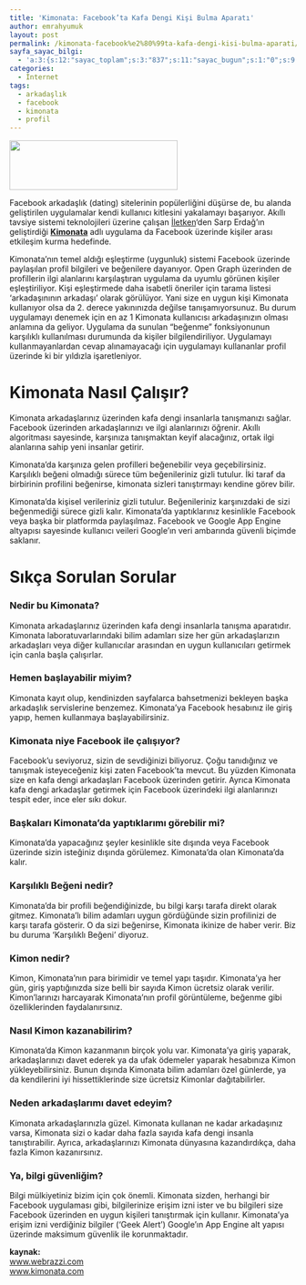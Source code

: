 ```yaml
---
title: 'Kimonata: Facebook’ta Kafa Dengi Kişi Bulma Aparatı'
author: emrahyumuk
layout: post
permalink: /kimonata-facebook%e2%80%99ta-kafa-dengi-kisi-bulma-aparati/
sayfa_sayac_bilgi:
  - 'a:3:{s:12:"sayac_toplam";s:3:"837";s:11:"sayac_bugun";s:1:"0";s:9:"son_okuma";s:10:"1364805326";}'
categories:
  - İnternet
tags:
  - arkadaşlık
  - facebook
  - kimonata
  - profil
---
```

<img class="aligncenter" title="kimonata facebook arkadaşlık" src="http://a.imageshack.us/img714/5383/kimonata.png" alt="" width="295" height="87" />

Facebook arkadaşlık (dating) sitelerinin popülerliğini düşürse de, bu alanda geliştirilen uygulamalar kendi kullanıcı kitlesini yakalamayı başarıyor. Akıllı tavsiye sistemi teknolojileri üzerine çalışan [İletken][1]‘den Sarp Erdağ’ın geliştirdiği [**Kimonata**][2] adlı uygulama da Facebook üzerinde kişiler arası etkileşim kurma hedefinde.

<!--more-->

Kimonata’nın temel aldığı eşleştirme (uygunluk) sistemi Facebook üzerinde paylaşılan profil bilgileri ve beğenilere dayanıyor. Open Graph üzerinden de profillerin ilgi alanlarını karşılaştıran uygulama da uyumlu görünen kişiler eşleştiriliyor. Kişi eşleştirmede daha isabetli öneriler için tarama listesi ‘arkadaşınının arkadaşı’ olarak görülüyor. Yani size en uygun kişi Kimonata kullanıyor olsa da 2. derece yakınınızda değilse tanışamıyorsunuz. Bu durum uygulamayı denemek için en az 1 Kimonata kullanıcısı arkadaşınızın olması anlamına da geliyor. Uygulama da sunulan “beğenme” fonksiyonunun karşılıklı kullanılması durumunda da kişiler bilgilendiriliyor. Uygulamayı kullanmayanlardan cevap alınamayacağı için uygulamayı kullananlar profil üzerinde ki bir yıldızla işaretleniyor.

# Kimonata Nasıl Çalışır?

Kimonata arkadaşlarınız üzerinden kafa dengi insanlarla tanışmanızı sağlar. Facebook üzerinden arkadaşlarınızı ve ilgi alanlarınızı öğrenir. Akıllı algoritması sayesinde, karşınıza tanışmaktan keyif alacağınız, ortak ilgi alanlarına sahip yeni insanlar getirir.

Kimonata&#8217;da karşınıza gelen profilleri beğenebilir veya geçebilirsiniz. Karşılıklı beğeni olmadığı sürece tüm beğenileriniz gizli tutulur. İki taraf da birbirinin profilini beğenirse, kimonata sizleri tanıştırmayı kendine görev bilir.

Kimonata&#8217;da kişisel verileriniz gizli tutulur. Beğenileriniz karşınızdaki de sizi beğenmediği sürece gizli kalır. Kimonata&#8217;da yaptıklarınız kesinlikle Facebook veya başka bir platformda paylaşılmaz. Facebook ve Google App Engine altyapısı sayesinde kullanıcı veileri Google&#8217;ın veri ambarında güvenli biçimde saklanır.

# Sıkça Sorulan Sorular

### Nedir bu Kimonata?

Kimonata arkadaşlarınız üzerinden kafa dengi insanlarla tanışma aparatıdır. Kimonata laboratuvarlarındaki bilim adamları size her gün arkadaşlarızın arkadaşları veya diğer kullanıcılar arasından en uygun kullanıcıları getirmek için canla başla çalışırlar.

### Hemen başlayabilir miyim?

Kimonata kayıt olup, kendinizden sayfalarca bahsetmenizi bekleyen başka arkadaşlık servislerine benzemez. Kimonata’ya Facebook hesabınız ile giriş yapıp, hemen kullanmaya başlayabilirsiniz.

### Kimonata niye Facebook ile çalışıyor?

Facebook’u seviyoruz, sizin de sevdiğinizi biliyoruz. Çoğu tanıdığınız ve tanışmak isteyeceğeniz kişi zaten Facebook’ta mevcut. Bu yüzden Kimonata size en kafa dengi arkadaşları Facebook üzerinden getirir. Ayrıca Kimonata kafa dengi arkadaşlar getirmek için Facebook üzerindeki ilgi alanlarınızı tespit eder, ince eler sıkı dokur.

### Başkaları Kimonata’da yaptıklarımı görebilir mi?

Kimonata’da yapacağınız şeyler kesinlikle site dışında veya Facebook üzerinde sizin isteğiniz dışında görülemez. Kimonata’da olan Kimonata’da kalır.

### Karşılıklı Beğeni nedir?

Kimonata’da bir profili beğendiğinizde, bu bilgi karşı tarafa direkt olarak gitmez. Kimonata’lı bilim adamları uygun gördüğünde sizin profilinizi de karşı tarafa gösterir. O da sizi beğenirse, Kimonata ikinize de haber verir. Biz bu duruma ‘Karşılıklı Beğeni’ diyoruz.

### Kimon nedir?

Kimon, Kimonata’nın para birimidir ve temel yapı taşıdır. Kimonata’ya her gün, giriş yaptığınızda size belli bir sayıda Kimon ücretsiz olarak verilir. Kimon’larınızı harcayarak Kimonata’nın profil görüntüleme, beğenme gibi özelliklerinden faydalanırsınız.

### Nasıl Kimon kazanabilirim?

Kimonata’da Kimon kazanmanın birçok yolu var. Kimonata’ya giriş yaparak, arkadaşlarınızı davet ederek ya da ufak ödemeler yaparak hesabınıza Kimon yükleyebilirsiniz. Bunun dışında Kimonata bilim adamları özel günlerde, ya da kendilerini iyi hissettiklerinde size ücretsiz Kimonlar dağıtabilirler.

### Neden arkadaşlarımı davet edeyim?

Kimonata arkadaşlarınızla güzel. Kimonata kullanan ne kadar arkadaşınız varsa, Kimonata sizi o kadar daha fazla sayıda kafa dengi insanla tanıştırabilir. Ayrıca, arkadaşlarınızı Kimonata dünyasına kazandırdıkça, daha fazla Kimon kazanırsınız.

### Ya, bilgi güvenliğim?

Bilgi mülkiyetiniz bizim için çok önemli. Kimonata sizden, herhangi bir Facebook uygulaması gibi, bilgilerinize erişim izni ister ve bu bilgileri size Facebook üzerinden en uygun kişileri tanıştırmak için kullanır. Kimonata’ya erişim izni verdiğiniz bilgiler (‘Geek Alert’) Google’ın App Engine alt yapısı üzerinde maksimum güvenlik ile korunmaktadır.

**kaynak:** <a href="http://www.webrazzi.com/2010/08/20/kimonata-facebookta-kafa-dengi-kisi-bulma-aparati/" target="_blank"><br /> www.webrazzi.com</a>  
<a href="http://www.kimonata.com/" target="_blank">www.kimonata.com</a>

 [1]: http://www.iletken.com.tr/
 [2]: http://www.kimonata.com/
